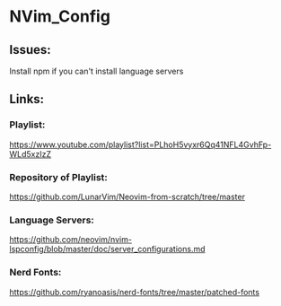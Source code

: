 # NVim_Config

## Issues:

Install npm if you can't install language servers

## Links:

### Playlist: 
https://www.youtube.com/playlist?list=PLhoH5vyxr6Qq41NFL4GvhFp-WLd5xzIzZ
### Repository of Playlist: 
https://github.com/LunarVim/Neovim-from-scratch/tree/master
### Language Servers: 
https://github.com/neovim/nvim-lspconfig/blob/master/doc/server_configurations.md
### Nerd Fonts: 
https://github.com/ryanoasis/nerd-fonts/tree/master/patched-fonts
